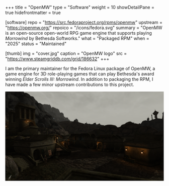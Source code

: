 +++
title = "OpenMW"
type = "Software"
weight = 10
showDetailPane = true
hidefrontmatter = true

[software]
repo = "https://src.fedoraproject.org/rpms/openmw"
upstream = "https://openmw.org/"
repoico = "/icons/fedora.svg"
summary = "OpenMW is an open-source open-world RPG game engine that supports playing *Morrowind* by Bethesda Softworks."
what = "Packaged RPM"
when = "2025"
status = "Maintained"

[thumb]
img = "cover.jpg"
caption = "OpenMW logo"
src = "https://www.steamgriddb.com/grid/186632"
+++

I am the primary maintainer for the Fedora Linux package of OpenMW, a game engine for 3D role-playing games that can play Bethesda's award winning *Elder Scrolls III: Morrowind*. In addition to packaging the RPM, I have made a few minor upstream contributions to this project.
<!--more-->
![OpenMW Screenshot, taken from [openmw.org](https://openmw.org/media/)](screenshot.png)